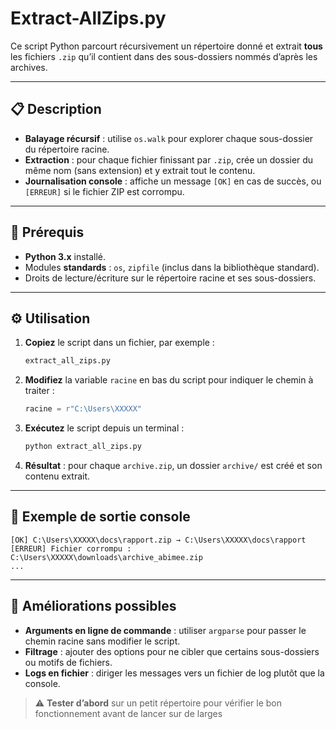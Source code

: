 # Extract-AllZips.py

Ce script Python parcourt récursivement un répertoire donné et extrait **tous** les fichiers `.zip` qu’il contient dans des sous-dossiers nommés d’après les archives.

---

## 📋 Description

- **Balayage récursif** : utilise `os.walk` pour explorer chaque sous-dossier du répertoire racine.  
- **Extraction** : pour chaque fichier finissant par `.zip`, crée un dossier du même nom (sans extension) et y extrait tout le contenu.  
- **Journalisation console** : affiche un message `[OK]` en cas de succès, ou `[ERREUR]` si le fichier ZIP est corrompu.

---

## 🔧 Prérequis

- **Python 3.x** installé.  
- Modules **standards** : `os`, `zipfile` (inclus dans la bibliothèque standard).  
- Droits de lecture/écriture sur le répertoire racine et ses sous-dossiers.

---

## ⚙️ Utilisation

1. **Copiez** le script dans un fichier, par exemple :  
   ```bash
   extract_all_zips.py
   ```
2. **Modifiez** la variable `racine` en bas du script pour indiquer le chemin à traiter :  
   ```python
   racine = r"C:\Users\XXXXX"
   ```
3. **Exécutez** le script depuis un terminal :  
   ```bash
   python extract_all_zips.py
   ```
4. **Résultat** : pour chaque `archive.zip`, un dossier `archive/` est créé et son contenu extrait.

---

## 📝 Exemple de sortie console

```text
[OK] C:\Users\XXXXX\docs\rapport.zip → C:\Users\XXXXX\docs\rapport
[ERREUR] Fichier corrompu : C:\Users\XXXXX\downloads\archive_abimee.zip
...
```

---

## 🚀 Améliorations possibles

- **Arguments en ligne de commande** : utiliser `argparse` pour passer le chemin racine sans modifier le script.  
- **Filtrage** : ajouter des options pour ne cibler que certains sous-dossiers ou motifs de fichiers.  
- **Logs en fichier** : diriger les messages vers un fichier de log plutôt que la console.

> ⚠️ **Tester d’abord** sur un petit répertoire pour vérifier le bon fonctionnement avant de lancer sur de larges